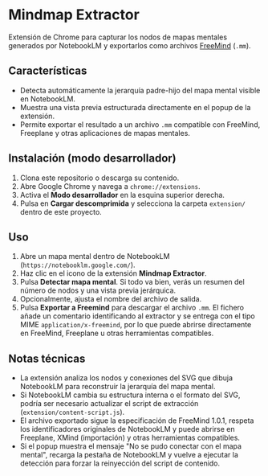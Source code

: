 # Mindmap Extractor

Extensión de Chrome para capturar los nodos de mapas mentales generados por NotebookLM y exportarlos como archivos [FreeMind](https://freemind.sourceforge.net/) (`.mm`).

## Características

- Detecta automáticamente la jerarquía padre-hijo del mapa mental visible en NotebookLM.
- Muestra una vista previa estructurada directamente en el popup de la extensión.
- Permite exportar el resultado a un archivo `.mm` compatible con FreeMind, Freeplane y otras aplicaciones de mapas mentales.

## Instalación (modo desarrollador)

1. Clona este repositorio o descarga su contenido.
2. Abre Google Chrome y navega a `chrome://extensions`.
3. Activa el **Modo desarrollador** en la esquina superior derecha.
4. Pulsa en **Cargar descomprimida** y selecciona la carpeta `extension/` dentro de este proyecto.

## Uso

1. Abre un mapa mental dentro de NotebookLM (`https://notebooklm.google.com/`).
2. Haz clic en el icono de la extensión **Mindmap Extractor**.
3. Pulsa **Detectar mapa mental**. Si todo va bien, verás un resumen del número de nodos y una vista previa jerárquica.
4. Opcionalmente, ajusta el nombre del archivo de salida.
5. Pulsa **Exportar a Freemind** para descargar el archivo `.mm`. El fichero añade un comentario identificando al extractor y se entrega con el tipo MIME `application/x-freemind`, por lo que puede abrirse directamente en FreeMind, Freeplane u otras herramientas compatibles.

## Notas técnicas

- La extensión analiza los nodos y conexiones del SVG que dibuja NotebookLM para reconstruir la jerarquía del mapa mental.
- Si NotebookLM cambia su estructura interna o el formato del SVG, podría ser necesario actualizar el script de extracción (`extension/content-script.js`).
- El archivo exportado sigue la especificación de FreeMind 1.0.1, respeta los identificadores originales de NotebookLM y puede abrirse en Freeplane, XMind (importación) y otras herramientas compatibles.
- Si el popup muestra el mensaje "No se pudo conectar con el mapa mental", recarga la pestaña de NotebookLM y vuelve a ejecutar la detección para forzar la reinyección del script de contenido.
